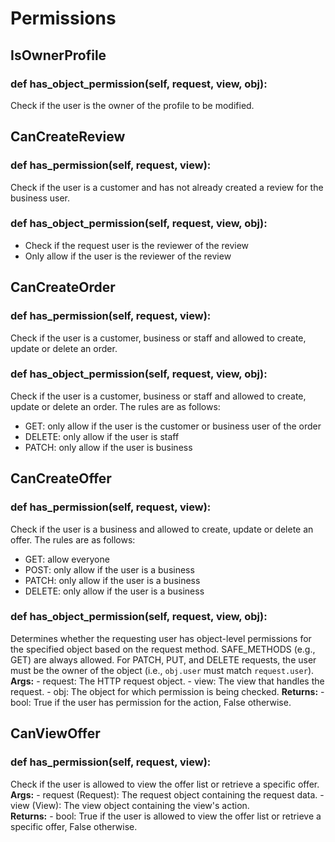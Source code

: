 # Permissions

## IsOwnerProfile

### def has_object_permission(self, request, view, obj): 
Check if the user is the owner of the profile to be modified.

## CanCreateReview

### def has_permission(self, request, view):       
Check if the user is a customer and has not already created a review for the business user.

### def has_object_permission(self, request, view, obj):
-   Check if the request user is the reviewer of the review
-   Only allow if the user is the reviewer of the review
  
## CanCreateOrder

### def has_permission(self, request, view):        
Check if the user is a customer, business or staff and allowed to create, update or delete an order.

### def has_object_permission(self, request, view, obj):         
Check if the user is a customer, business or staff and allowed to create, update or delete an order.
The rules are as follows:
-   GET: only allow if the user is the customer or business user of the order
-   DELETE: only allow if the user is staff
-   PATCH: only allow if the user is business     

## CanCreateOffer

### def has_permission(self, request, view):               
Check if the user is a business and allowed to create, update or delete an offer.
The rules are as follows:
-   GET: allow everyone
-   POST: only allow if the user is a business
-   PATCH: only allow if the user is a business
-   DELETE: only allow if the user is a business 
  
### def has_object_permission(self, request, view, obj):        
Determines whether the requesting user has object-level permissions for the specified object based on the request method.
SAFE_METHODS (e.g., GET) are always allowed. For PATCH, PUT, and DELETE requests, the user must be the owner of the object (i.e., `obj.user` must match `request.user`).
**Args:**
    - request: The HTTP request object.
    - view: The view that handles the request.
    - obj: The object for which permission is being checked.
**Returns:**
    - bool: True if the user has permission for the action, False otherwise. 
  
## CanViewOffer

### def has_permission(self, request, view):  
Check if the user is allowed to view the offer list or retrieve a specific offer.
**Args:**
    - request (Request): The request object containing the request data.
    - view (View): The view object containing the view's action.            
**Returns:**
    - bool: True if the user is allowed to view the offer list or retrieve a specific offer, False otherwise.